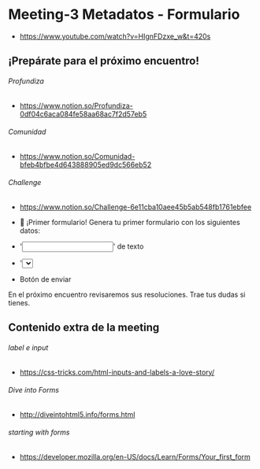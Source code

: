 # Meeting-3 Metadatos - Formulario

- https://www.youtube.com/watch?v=HIgnFDzxe_w&t=420s

## ¡Prepárate para el próximo encuentro!

###### Profundiza

- https://www.notion.so/Profundiza-0df04c6aca084fe58aa68ac7f2d57eb5

###### Comunidad

- https://www.notion.so/Comunidad-bfeb4bfbe4d643888905ed9dc566eb52

###### Challenge 

- https://www.notion.so/Challenge-6e11cba10aee45b5ab548fb1761ebfee

- 📝 ¡Primer formulario! Genera tu primer formulario con los siguientes datos:

- '<Input>' de texto
- '<select>' de paises
- Botón de enviar

En el próximo encuentro revisaremos sus resoluciones. Trae tus dudas si tienes.

## Contenido extra de la meeting

###### label e input

- https://css-tricks.com/html-inputs-and-labels-a-love-story/

###### Dive into Forms

- http://diveintohtml5.info/forms.html

###### starting with forms

- https://developer.mozilla.org/en-US/docs/Learn/Forms/Your_first_form

